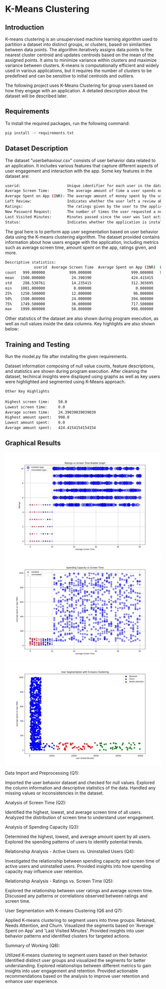 # K-Means Clustering

## Introduction

K-means clustering is an unsupervised machine learning algorithm used to partition a dataset into distinct groups, or clusters, based on similarities between data points. The algorithm iteratively assigns data points to the nearest cluster centroid and updates centroids based on the mean of the assigned points. It aims to minimize variance within clusters and maximize variance between clusters. K-means is computationally efficient and widely used in various applications, but it requires the number of clusters to be predefined and can be sensitive to initial centroids and outliers.

The following project uses K-Means Clustering for group users based on how they engage with an application. A detailed description about the dataset will be described later.

## Requirements

To install the required packages, run the following command:

```bash
pip install -r requirements.txt
```

## Dataset Description

The dataset "userbehaviour.csv" consists of user behavior data related to an application. It includes various features that capture different aspects of user engagement and interaction with the app. Some key features in the dataset are:

```bash
userid:                     Unique identifier for each user in the dataset.
Average Screen Time:        The average amount of time a user spends on the application.
Average Spent on App (INR): The average amount of money spent by the user on the application.
Left Review:                Indicates whether the user left a review about their experience on the application (1 for true, 0 for false).
Ratings:                    The ratings given by the user to the application.
New Password Request:       The number of times the user requested a new password.
Last Visited Minutes:       Minutes passed since the user was last active on the application.
Status:                     Indicates whether the application is installed or uninstalled by the user.
```

The goal here is to perform app user segmentation based on user behavior data using the K-means clustering algorithm. The dataset provided contains information about how users engage with the application, including metrics such as average screen time, amount spent on the app, ratings given, and more.


```bash
Descriptive statistics:
             userid  Average Screen Time  Average Spent on App (INR)  Left Review     Ratings  New Password Request  Last Visited Minutes
count   999.000000           999.000000                  999.000000   999.000000  999.000000            999.000000            999.000000
mean   1500.000000            24.390390                  424.415415     0.497497    6.513514              4.941942           5110.898899
std     288.530761            14.235415                  312.365695     0.500244    2.701511              2.784626           8592.036516
min    1001.000000             0.000000                    0.000000     0.000000    0.000000              1.000000            201.000000
25%    1250.500000            12.000000                   96.000000     0.000000    5.000000              3.000000           1495.500000
50%    1500.000000            24.000000                  394.000000     0.000000    7.000000              5.000000           2865.000000
75%    1749.500000            36.000000                  717.500000     1.000000    9.000000              7.000000           4198.000000
max    1999.000000            50.000000                  998.000000     1.000000   10.000000             15.000000          49715.000000
```

Other statistics of the dataset are also shown during program execution, as well as null values inside the data columns.
Key highlights are also shown below:


## Training and Testing

Run the model.py file after installing the given requirements.

Dataset information composing of null value counts, feature descriptions, and statistics are shown during program execution. After cleaning the dataset, techincal insights were displayed using graphs as well as key users were
highlighted and segmented  using K-Means approach.

```bash
Other Key Highlights

Highest screen time:    50.0
Lowest screen time:     0.0
Average screen time:    24.39039039039039
Highest amount spent:   998.0
Lowest amount spent:    0.0
Average amount spent:   424.4154154154154
```

## Graphical Results

![1](Graphs/Ratings%20vs%20Screen%20Time.png)
![2](Graphs/Spending%20Capacity%20vs%20Screen%20Time.png)
![3](Graphs/User%20Segmentation%20with%20K-means%20Clustering.png)
















Data Import and Preprocessing (Q1):

Imported the user behavior dataset and checked for null values.
Explored the column information and descriptive statistics of the data.
Handled any missing values or inconsistencies in the dataset.

Analysis of Screen Time (Q2):

Identified the highest, lowest, and average screen time of all users.
Analyzed the distribution of screen time to understand user engagement.

Analysis of Spending Capacity (Q3):

Determined the highest, lowest, and average amount spent by all users.
Explored the spending patterns of users to identify potential trends.

Relationship Analysis - Active Users vs. Uninstalled Users (Q4):

Investigated the relationship between spending capacity and screen time of active users and uninstalled users.
Provided insights into how spending capacity may influence user retention.

Relationship Analysis - Ratings vs. Screen Time (Q5):

Explored the relationship between user ratings and average screen time.
Discussed any patterns or correlations observed between ratings and screen time.

User Segmentation with K-means Clustering (Q6 and Q7):

Applied K-means clustering to segment users into three groups: Retained, Needs Attention, and Churn.
Visualized the segments based on 'Average Spent on App' and 'Last Visited Minutes'.
Provided insights into user behavior patterns and identified clusters for targeted actions.

Summary of Working (Q8):

Utilized K-means clustering to segment users based on their behavior.
Identified distinct user groups and visualized the segments for better understanding.
Explored relationships between different metrics to gain insights into user engagement and retention.
Provided actionable recommendations based on the analysis to improve user retention and enhance user experience.